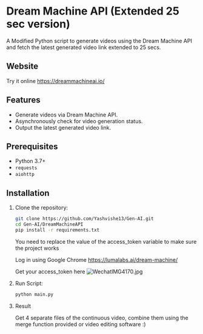 # Dream Machine API (Extended 25 sec version)

A Modified Python script to generate videos using the Dream Machine API and fetch the latest generated video link extended to 25 secs.



## Website
Try it online https://dreammachineai.io/

## Features

- Generate videos via Dream Machine API.
- Asynchronously check for video generation status.
- Output the latest generated video link.

## Prerequisites

- Python 3.7+
- `requests`
- `aiohttp`

## Installation

1. Clone the repository:
    ```bash
    git clone https://github.com/Yashvishe13/Gen-AI.git
    cd Gen-AI/DreamMachineAPI
    pip install -r requirements.txt
    ```
   You need to replace the value of the access_token variable to make sure the project works   

   Log in using Google Chrome https://lumalabs.ai/dream-machine/

   Get your access_token here
  ![WechatIMG4170.jpg](https://s2.loli.net/2024/06/13/Cd6gQ4AaZKGNb3r.png)
2. Run Script:
    ```bash
    python main.py
    ```
3. Result

   Get 4 separate files of the continuous video, combine them using the merge function provided or video editing software :)

